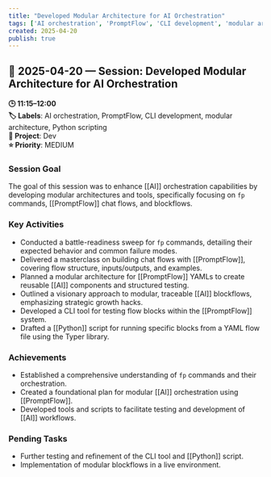 ```yaml
---
title: "Developed Modular Architecture for AI Orchestration"
tags: ['AI orchestration', 'PromptFlow', 'CLI development', 'modular architecture', 'Python scripting']
created: 2025-04-20
publish: true
---
```


## 📅 2025-04-20 — Session: Developed Modular Architecture for AI Orchestration

**🕒 11:15–12:00**  
**🏷️ Labels**: AI orchestration, PromptFlow, CLI development, modular architecture, Python scripting  
**📂 Project**: Dev  
**⭐ Priority**: MEDIUM  


### Session Goal
The goal of this session was to enhance [[AI]] orchestration capabilities by developing modular architectures and tools, specifically focusing on `fp` commands, [[PromptFlow]] chat flows, and blockflows.

### Key Activities
- Conducted a battle-readiness sweep for `fp` commands, detailing their expected behavior and common failure modes.
- Delivered a masterclass on building chat flows with [[PromptFlow]], covering flow structure, inputs/outputs, and examples.
- Planned a modular architecture for [[PromptFlow]] YAMLs to create reusable [[AI]] components and structured testing.
- Outlined a visionary approach to modular, traceable [[AI]] blockflows, emphasizing strategic growth hacks.
- Developed a CLI tool for testing flow blocks within the [[PromptFlow]] system.
- Drafted a [[Python]] script for running specific blocks from a YAML flow file using the Typer library.

### Achievements
- Established a comprehensive understanding of `fp` commands and their orchestration.
- Created a foundational plan for modular [[AI]] orchestration using [[PromptFlow]].
- Developed tools and scripts to facilitate testing and development of [[AI]] workflows.

### Pending Tasks
- Further testing and refinement of the CLI tool and [[Python]] script.
- Implementation of modular blockflows in a live environment.

